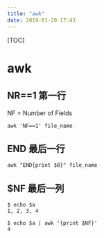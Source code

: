 ```yaml
---
title: "awk"
date: 2019-01-20 17:43
---
```



[TOC]



# awk





## NR==1 第一行

NF = Number of Fields

```
awk 'NF==1' file_name
```



## END 最后一行

```
awk "END{print $0}" file_name
```





## \$NF 最后一列

```
$ echo $a
1, 2, 3, 4

$ echo $a | awk '{print $NF}'
4
```



